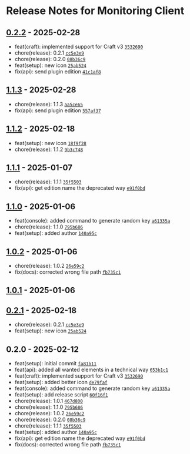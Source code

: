 # Release Notes for Monitoring Client

## [0.2.2] - 2025-02-28

- feat(craft): implemented support for Craft v3 [`3532690`](https://github.com/vandres/craft-monitoring-client/commit/353269099cfaa0fe6218f43d36c492e17673a1d8)
- chore(release): 0.2.1 [`cc5e3e9`](https://github.com/vandres/craft-monitoring-client/commit/cc5e3e9b0ddddc2ec913b54620ad37a271c52e63)
- chore(release): 0.2.0 [`08b36c9`](https://github.com/vandres/craft-monitoring-client/commit/08b36c9d8b494a3c427d8d7b0ed91e96fe80c025)
- feat(setup): new icon [`25ab524`](https://github.com/vandres/craft-monitoring-client/commit/25ab524541240ef81545f861800c095e6ac3ed1e)
- fix(api): send plugin edition [`41c1af8`](https://github.com/vandres/craft-monitoring-client/commit/41c1af863c7cf46816a6816c3d17e878eb80ed4e)

## [1.1.3] - 2025-02-28

- chore(release): 1.1.3 [`aa5ce65`](https://github.com/vandres/craft-monitoring-client/commit/aa5ce65f12a047869f1f696bbdd4eeb6651acd47)
- fix(api): send plugin edition [`557af37`](https://github.com/vandres/craft-monitoring-client/commit/557af37484365ecf03cd56537293aabd199d28f2)

## [1.1.2] - 2025-02-18

- feat(setup): new icon [`18f9f28`](https://github.com/vandres/craft-monitoring-client/commit/18f9f287ee1e0bd9dae27cced966ce1255893911)
- chore(release): 1.1.2 [`9b3c748`](https://github.com/vandres/craft-monitoring-client/commit/9b3c748c069eb35db46d2372d7834cde745b44ef)

## [1.1.1] - 2025-01-07

- chore(release): 1.1.1 [`35f5503`](https://github.com/vandres/craft-monitoring-client/commit/35f5503cc2ad19e141a4771f9891e4b7a2425b5f)
- fix(api): get edition name the deprecated way [`e91f0bd`](https://github.com/vandres/craft-monitoring-client/commit/e91f0bd7e42323cd926b3a14d47c4b7639ff9374)

## [1.1.0] - 2025-01-06

- feat(console): added command to generate random key [`a61335a`](https://github.com/vandres/craft-monitoring-client/commit/a61335ab4865e15f3cada5d85f458800abb77733)
- chore(release): 1.1.0 [`795b686`](https://github.com/vandres/craft-monitoring-client/commit/795b6868740e5eb860b947d508d73bb93f7b1aeb)
- feat(setup): added author [`140a95c`](https://github.com/vandres/craft-monitoring-client/commit/140a95cadea719de8522191cd61a796298849757)

## [1.0.2] - 2025-01-06

- chore(release): 1.0.2 [`26e59c2`](https://github.com/vandres/craft-monitoring-client/commit/26e59c298f29e2cac414c03759d22f8f0b339e28)
- fix(docs): corrected wrong file path [`fb735c1`](https://github.com/vandres/craft-monitoring-client/commit/fb735c1852052d33c587ab2a128abdca3e5c238e)

## [1.0.1] - 2025-01-06

## [0.2.1] - 2025-02-18

- chore(release): 0.2.1 [`cc5e3e9`](https://github.com/vandres/craft-monitoring-client/commit/cc5e3e9b0ddddc2ec913b54620ad37a271c52e63)
- feat(setup): new icon [`25ab524`](https://github.com/vandres/craft-monitoring-client/commit/25ab524541240ef81545f861800c095e6ac3ed1e)

## 0.2.0 - 2025-02-12

- feat(setup): initial commit [`fa81b11`](https://github.com/vandres/craft-monitoring-client/commit/fa81b11b7ce02e4580f2056882e90ca634878dd9)
- feat(api): added all wanted elements in a technical way [`653b1c1`](https://github.com/vandres/craft-monitoring-client/commit/653b1c1fb4eb1abf736301e724dc1fc29ce5e0cf)
- feat(craft): implemented support for Craft v3 [`3532690`](https://github.com/vandres/craft-monitoring-client/commit/353269099cfaa0fe6218f43d36c492e17673a1d8)
- feat(setup): added better icon [`de79faf`](https://github.com/vandres/craft-monitoring-client/commit/de79faf8a6c5e72df446020770a72c2f267ba7c9)
- feat(console): added command to generate random key [`a61335a`](https://github.com/vandres/craft-monitoring-client/commit/a61335ab4865e15f3cada5d85f458800abb77733)
- feat(setup): add release script [`60f16f1`](https://github.com/vandres/craft-monitoring-client/commit/60f16f1fe8acd47fe4690df654beade14de23b95)
- chore(release): 1.0.1 [`467d800`](https://github.com/vandres/craft-monitoring-client/commit/467d8009ba4e6191fe9c45a7a036dc67376533f4)
- chore(release): 1.1.0 [`795b686`](https://github.com/vandres/craft-monitoring-client/commit/795b6868740e5eb860b947d508d73bb93f7b1aeb)
- chore(release): 1.0.2 [`26e59c2`](https://github.com/vandres/craft-monitoring-client/commit/26e59c298f29e2cac414c03759d22f8f0b339e28)
- chore(release): 0.2.0 [`08b36c9`](https://github.com/vandres/craft-monitoring-client/commit/08b36c9d8b494a3c427d8d7b0ed91e96fe80c025)
- chore(release): 1.1.1 [`35f5503`](https://github.com/vandres/craft-monitoring-client/commit/35f5503cc2ad19e141a4771f9891e4b7a2425b5f)
- feat(setup): added author [`140a95c`](https://github.com/vandres/craft-monitoring-client/commit/140a95cadea719de8522191cd61a796298849757)
- fix(api): get edition name the deprecated way [`e91f0bd`](https://github.com/vandres/craft-monitoring-client/commit/e91f0bd7e42323cd926b3a14d47c4b7639ff9374)
- fix(docs): corrected wrong file path [`fb735c1`](https://github.com/vandres/craft-monitoring-client/commit/fb735c1852052d33c587ab2a128abdca3e5c238e)

[0.2.2]: https://github.com/vandres/craft-monitoring-client/compare/1.1.3...0.2.2
[1.1.3]: https://github.com/vandres/craft-monitoring-client/compare/1.1.2...1.1.3
[1.1.2]: https://github.com/vandres/craft-monitoring-client/compare/1.1.1...1.1.2
[1.1.1]: https://github.com/vandres/craft-monitoring-client/compare/1.1.0...1.1.1
[1.1.0]: https://github.com/vandres/craft-monitoring-client/compare/1.0.2...1.1.0
[1.0.2]: https://github.com/vandres/craft-monitoring-client/compare/1.0.1...1.0.2
[1.0.1]: https://github.com/vandres/craft-monitoring-client/compare/0.2.1...1.0.1
[0.2.1]: https://github.com/vandres/craft-monitoring-client/compare/0.2.0...0.2.1
